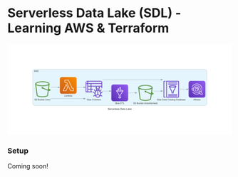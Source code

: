 # Serverless Data Lake (SDL) - Learning AWS & Terraform

<p align="center">
  <a href="https://github.com/enchant3dmango/awesome">
    <picture>
      <source  srcset="./files/serverless_data_lake.png">
      <img alt="SDL Logo" src="./files/serverless_data_lake.png">
    </picture>    
  </a>
</p>

### Setup
Coming soon!
